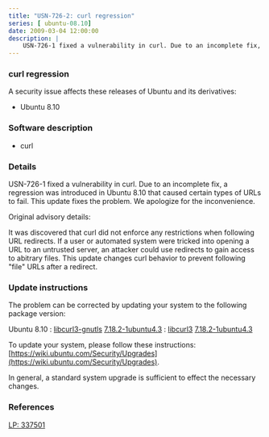 ```yaml
---
title: "USN-726-2: curl regression"
series: [ ubuntu-08.10]
date: 2009-03-04 12:00:00
description: |
    USN-726-1 fixed a vulnerability in curl. Due to an incomplete fix, a regression was introduced in Ubuntu 8.10 that caused certain types of URLs to fail. This update fixes the problem. We apologize for the inconvenience.
--- 
```

 
### curl regression

A security issue affects these releases of Ubuntu and its derivatives:

* Ubuntu 8.10

### Software description

* curl 

### Details

USN-726-1 fixed a vulnerability in curl. Due to an incomplete fix, a regression was introduced in Ubuntu 8.10 that caused certain types of URLs to fail. This update fixes the problem. We apologize for the inconvenience.

Original advisory details:

 It was discovered that curl did not enforce any restrictions when following URL redirects. If a user or automated system were tricked into opening a URL to an untrusted server, an attacker could use redirects to gain access to abitrary files. This update changes curl behavior to prevent following &quot;file&quot; URLs after a redirect. 

### Update instructions

The problem can be corrected by updating your system to the following package version:

Ubuntu 8.10
 : [libcurl3-gnutls](https://launchpad.net/ubuntu/+source/curl) <span> [7.18.2-1ubuntu4.3](https://launchpad.net/ubuntu/+source/curl/7.18.2-1ubuntu4.3) </span> 
 : [libcurl3](https://launchpad.net/ubuntu/+source/curl) <span> [7.18.2-1ubuntu4.3](https://launchpad.net/ubuntu/+source/curl/7.18.2-1ubuntu4.3) </span> 

To update your system, please follow these instructions: [https://wiki.ubuntu.com/Security/Upgrades](https://wiki.ubuntu.com/Security/Upgrades).

In general, a standard system upgrade is sufficient to effect the necessary changes. 

### References

 [LP: 337501](https://launchpad.net/bugs/337501)
 
